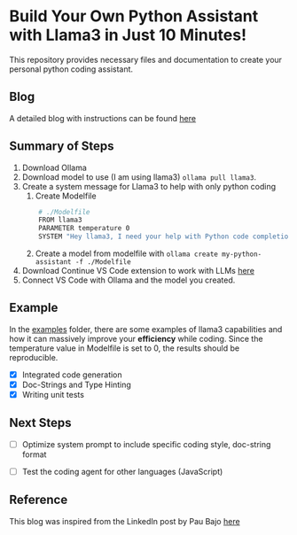 # Build Your Own Python Assistant with Llama3 in Just 10 Minutes!

This repository provides necessary files and documentation to create your personal python coding assistant.

## Blog
A detailed blog with instructions can be found [here](./blog.md)

## Summary of Steps
1. Download Ollama
2. Download model to use (I am using llama3)
`ollama pull llama3`.
3. Create a system message for Llama3 to help with only python coding
    1. Create Modelfile
    ```bash
        # ./Modelfile
        FROM llama3
        PARAMETER temperature 0
        SYSTEM "Hey llama3, I need your help with Python code completion. I want you to analyze my current code and suggest the most likely and accurate completions based on my query, context and best practices. If you need any additional information to complete the task, feel free to ask me."
    ```
    2. Create a model from modelfile with
    `ollama create my-python-assistant -f ./Modelfile`
4. Download Continue VS Code extension to work with LLMs [here](https://marketplace.visualstudio.com/items?itemName=Continue.continue)
5. Connect VS Code with Ollama and the model you created.

## Example
In the [examples](examples/) folder, there are some examples of llama3 capabilities and how it can massively improve your **efficiency** while coding. Since the temperature value in Modelfile is set to 0, the results should be reproducible.
- [x] Integrated code generation
- [x] Doc-Strings and Type Hinting
- [x] Writing unit tests

## Next Steps
- [ ] Optimize system prompt to include specific coding style, doc-string format
- [ ] Test the coding agent for other languages (JavaScript)


## Reference
This blog was inspired from the LinkedIn post by Pau Bajo [here]( https://www.linkedin.com/posts/pau-labarta-bajo-4432074b_machinelearning-llmops-llms-activity-7190620863602282498-q1Lg?utm_source=share&utm_medium=member_desktop)
